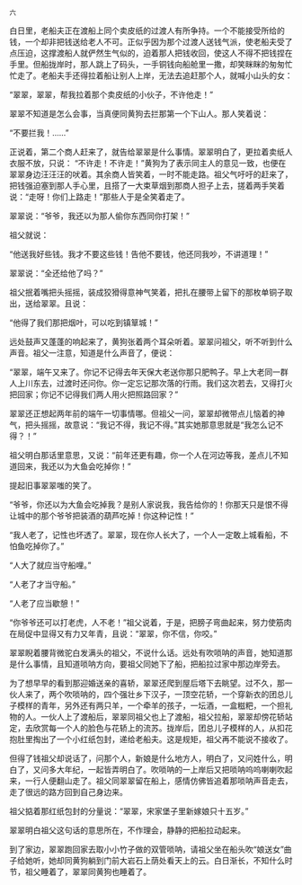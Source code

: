     六 

   白日里，老船夫正在渡船上同个卖皮纸的过渡人有所争持。一个不能接受所给的钱，一个却非把钱送给老人不可。正似乎因为那个过渡人送钱气派，使老船夫受了点压迫，这撑渡船人就俨然生气似的，迫着那人把钱收回，使这人不得不把钱捏在手里。但船拢岸时，那人跳上了码头，一手铜钱向船舱里一撒，却笑眯眯的匆匆忙忙走了。老船夫手还得拉着船让别人上岸，无法去追赶那个人，就喊小山头的女：

   “翠翠，翠翠，帮我拉着那个卖皮纸的小伙子，不许他走！”

   翠翠不知道是怎么会事，当真便同黄狗去拦那第一个下山人。那人笑着说：

   “不要拦我！……”

   正说着，第二个商人赶来了，就告给翠翠是什么事情。翠翠明白了，更拉着卖纸人衣服不放，只说： “不许走！不许走！”黄狗为了表示同主人的意见一致，也便在翠翠身边汪汪汪的吠着。其余商人皆笑着，一时不能走路。祖父气吁吁的赶来了，把钱强迫塞到那人手心里，且搭了一大束草烟到那商人担子上去，搓着两手笑着说：“走呀！你们上路走！”那些人于是全笑着走了。

   翠翠说：“爷爷，我还以为那人偷你东西同你打架！”

   祖父就说：

   “他送我好些钱。我才不要这些钱！告他不要钱，他还同我吵，不讲道理！”

   翠翠说：“全还给他了吗？”

   祖父抿着嘴把头摇摇，装成狡猾得意神气笑着，把扎在腰带上留下的那枚单铜子取出，送给翠翠。且说：

   “他得了我们那把烟叶，可以吃到镇筸城！”

   远处鼓声又蓬蓬的响起来了，黄狗张着两个耳朵听着。翠翠问祖父，听不听到什么声音。祖父一注意，知道是什么声音了，便说：

   “翠翠，端午又来了。你记不记得去年天保大老送你那只肥鸭子。早上大老同一群人上川东去，过渡时还问你。你一定忘记那次落的行雨。我们这次若去，又得打火把回家；你记不记得我们两人用火把照路回家？”

   翠翠还正想起两年前的端午一切事情哪。但祖父一问，翠翠却微带点儿恼着的神气，把头摇摇，故意说：“我记不得，我记不得。”其实她那意思就是“我怎么记不得？！”

   祖父明白那话里意思，又说：“前年还更有趣，你一个人在河边等我，差点儿不知道回来，我还以为大鱼会吃掉你！”

   提起旧事翠翠嗤的笑了。

   “爷爷，你还以为大鱼会吃掉我？是别人家说我，我告给你的！你那天只是恨不得让城中的那个爷爷把装酒的葫芦吃掉！你这种记性！”

   “我人老了，记性也坏透了。翠翠，现在你人长大了，一个人一定敢上城看船，不怕鱼吃掉你了。”

   “人大了就应当守船哩。”

   “人老了才当守船。”

   “人老了应当歇憩！”

   “你爷爷还可以打老虎，人不老！”祖父说着，于是，把膀子弯曲起来，努力使筋肉在局促中显得又有力又年青，且说：“翠翠，你不信，你咬。”

   翠翠睨着腰背微驼白发满头的祖父，不说什么话。远处有吹唢呐的声音，她知道那是什么事情，且知道唢呐方向，要祖父同她下了船，把船拉过家中那边岸旁去。

   为了想早早的看到那迎婚送亲的喜轿，翠翠还爬到屋后塔下去眺望。过不久，那一伙人来了，两个吹唢呐的，四个强壮乡下汉子，一顶空花轿，一个穿新衣的团总儿子模样的青年，另外还有两只羊，一个牵羊的孩子，一坛酒，一盒糍粑，一个担礼物的人。一伙人上了渡船后，翠翠同祖父也上了渡船，祖父拉船，翠翠却傍花轿站定，去欣赏每一个人的脸色与花轿上的流苏。拢岸后，团总儿子模样的人，从扣花抱肚里掏出了一个小红纸包封，递给老船夫。这是规矩，祖父再不能说不接收了。

   但得了钱祖父却说话了，问那个人，新娘是什么地方人，明白了，又问姓什么，明白了，又问多大年纪，一起皆弄明白了。吹唢呐的一上岸后又把唢呐呜呜喇喇吹起来，一行人便翻山走了。祖父同翠翠留在船上，感情仿佛皆追着那唢呐声音走去，走了很远的路方回到自己身边来。

   祖父掂着那红纸包封的分量说：“翠翠，宋家堡子里新嫁娘只十五岁。”

   翠翠明白祖父这句话的意思所在，不作理会，静静的把船拉动起来。

   到了家边，翠翠跑回家去取小小竹子做的双管唢呐，请祖父坐在船头吹“娘送女”曲子给她听，她却同黄狗躺到门前大岩石上荫处看天上的云。白日渐长，不知什么时节，祖父睡着了，翠翠同黄狗也睡着了。

